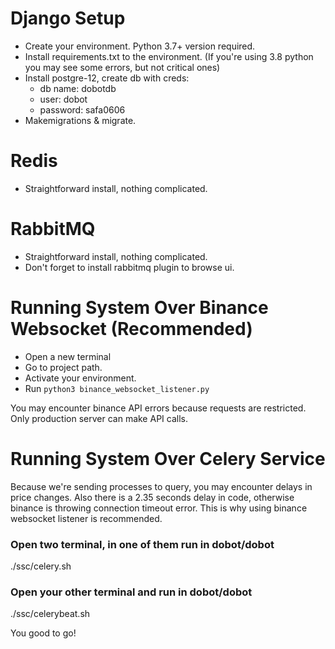 # Django Setup
* Create your environment. Python 3.7+ version required.
* Install requirements.txt to the environment. (If you're using 3.8 python you 
may see some errors, but not critical ones)
* Install postgre-12, create db with creds:
  * db name: dobotdb
  * user: dobot
  * password: safa0606
* Makemigrations & migrate.

# Redis
* Straightforward install, nothing complicated.

# RabbitMQ
* Straightforward install, nothing complicated.
* Don't forget to install rabbitmq plugin to browse ui.

# Running System Over Binance Websocket (Recommended)
* Open a new terminal
* Go to project path.
* Activate your environment.
* Run ```python3 binance_websocket_listener.py```

You may encounter binance API errors because requests are restricted. 
Only production server can make API calls.

# Running System Over Celery Service
Because we're sending processes to query, you may encounter delays in price
changes. Also there is a 2.35 seconds delay in code, otherwise binance is
throwing connection timeout error. This is why using binance websocket listener
is recommended.

### Open two terminal, in one of them run in dobot/dobot

./ssc/celery.sh

### Open your other terminal and run in dobot/dobot

./ssc/celerybeat.sh


You good to go!



